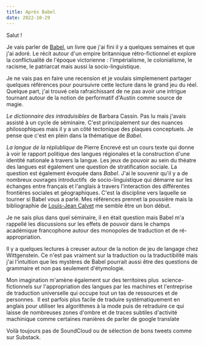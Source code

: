 ```yaml
---
title: Après Babel
date: 2022-10-29
---
```


Salut !


Je vais parler de [Babel][1], un livre que j'ai fini il y a quelques 
semaines et que j'ai adoré. Le récit autour d'un empire britannique 
rétro-fictionnel et explore la conflictualité de l'époque victorienne : 
l'impérialisme, le colonialisme, le racisme, le patriarcat mais aussi la 
socio-linguistique.


Je ne vais pas en faire une recension et je voulais simplemenent 
partager quelques références pour poursuivre cette lecture dans le grand 
jeu du réel. Quelque part, j'ai trouvé cela rafraichissant de ne pas 
avoir une intrigue tournant autour de la notion de performatif d'Austin 
comme source de magie.


*Le dictionnaire des intraduisibles* de Barbara Cassin. Pas lu mais 
j'avais assisté à un cycle de séminaire. C'est principalement sur des 
nuances philosophiques mais il y a un côté tectonique des plaques 
conceptuels. Je pense que c'est en plein dans la thématique de *Babel*.


*La langue de la réplublique* de Pierre Encrevé est un cours texte qui 
donne à voir le rapport politique des langues régionales et la 
construction d'une identité nationale à travers la langue. Les jeux de 
pouvoir au sein du théatre des langues est également une question de 
stratification sociale. La question est également évoquée dans *Babel*. 
J'ai le souvenir qu'il y a de nombreux ouvrages introductifs  de 
socio-linguistique qui démarre sur les échanges entre français et 
l'anglais à travers l'interaction des différentes frontières sociales et 
géographiques. C'est la discipline vers laquelle se tourner si Babel 
vous a parlé. Mes références prennet la poussière mais la bibliographie 
de [Louis-Jean Calvet][2] me semble être un bon début.


Je ne sais plus dans quel séminaire, il en était question mais Babel m'a 
rappellé les discussions sur les effets de pouvoir dans le champs 
académique francophone autour des monopoles de traduction et de 
ré-appropriation.


Il y a quelques lectures à creuser autour de la notion de jeu de langage 
chez Wittgenstein. Ce n'est pas vraiment sur la traduction ou la 
traductibilité mais j'ai l'intuition que les mystères de Babel pourrait 
aussi être des questions de grammaire et non pas seulement d'étymologie.


Mon imagination m'amène également sur des territoires plus  
science-fictionnels sur l'appropriation des langues par les machines et 
l'entreprise de traduction universelle qui occupe tout un tas de 
ressources et de personnes.  Il est parfois plus facile de traduire 
systématiquement en anglais pour utiliser les algorithmes à la mode puis 
de retraduire ce qui laisse de nombreuses zones d'ombre et de traces 
subtiles d'activité machinique comme certaines manières de parler de 
google translate


Voilà toujours pas de SoundCloud ou de sélection de bons tweets comme 
sur Substack.


[1]: https://lire.boitam.eu/book/30326/s/babel-or-the-necessity-of-violence

[2]: https://fr.wikipedia.org/wiki/Louis-Jean_Calvet


